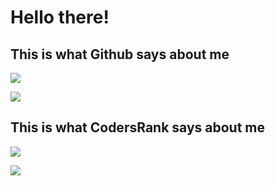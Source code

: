 # Hello there!

## This is what Github says about me

![](https://github-readme-stats.vercel.app/api?username=jbiason&count_private=true&show_icons=true&theme=radical&hide_title=true)

![](https://github-readme-stats.vercel.app/api/top-langs/?username=jbiason&layout=compact&theme=radical)

## This is what CodersRank says about me

![](https://cr-skills-chart-widget.azurewebsites.net/api/api?username=jbiason&width=240&height=100)

![](https://cr-ss-service.azurewebsites.net/api/ScreenShot?widget=summary&username=jbiason)
